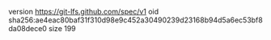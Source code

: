 version https://git-lfs.github.com/spec/v1
oid sha256:ae4eac80baf31f310d98e9c452a30490239d23168b94d5a6ec53bf8da08dece0
size 199
